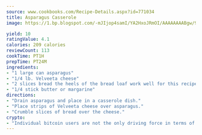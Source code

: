 ```yaml
---
source: www.cookbooks.com/Recipe-Details.aspx?id=771034
title: Asparagus Casserole
image: https://1.bp.blogspot.com/-mJIjop4samI/YA2HxoJRmOI/AAAAAAAABgw/9Q6cN5purxQQ0M3111-VxRXtHYk4x987wCLcBGAsYHQ/s320/19.png

yield: 10
ratingValue: 4.1
calories: 209 calories
reviewCount: 113
cookTime: PT1H
prepTime: PT24M
ingredients:
- "1 large can asparagus"
- "1/4 lb. Velveeta cheese"
- "2 slices bread the heels of the bread loaf work well for this recipe"
- "1/4 stick butter or margarine"
directions:
- "Drain asparagus and place in a casserole dish."
- "Place strips of Velveeta cheese over asparagus."
- "Crumble slices of bread over the cheese."
crypto:
- "Individual bitcoin users are not the only driving force in terms of securing the bitcoin network."
---
```

